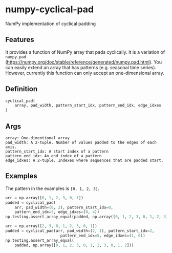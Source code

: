 # numpy-cyclical-pad
NumPy implementation of cyclical padding

## Features

It provides a function of NumPy array that pads cyclically.
It is a variation of `numpy.pad` (https://numpy.org/doc/stable/reference/generated/numpy.pad.html). You can easily extend an array that has patterns (e.g. seasonal time series). However, currently this function can only accept an one-dimensional array.

## Definition
```python
cyclical_pad(
    array, pad_width, pattern_start_idx, pattern_end_idx, edge_idxes
)
```

## Args
    array: One-dimentional array
    pad_width: A 2-tuple. Number of values padded to the edges of each axis.
    pattern_start_idx: A start index of a pattern
    pattern_end_idx: An end index of a pattern
    edge_idxes: A 2-tuple. Indexes where sequences that are padded start.


## Examples

The pattern in the examples is `[0, 1, 2, 3]`.

```python
arr = np.array([0, 1, 2, 3, 0, 1])
padded = cyclical_pad(
    arr, pad_width=(0, 2), pattern_start_idx=0,
    pattern_end_idx=3, edge_idxes=(0, 4))
np.testing.assert_array_equal(padded, np.array([0, 1, 2, 3, 0, 1, 2, 3]))
```

```python
arr = np.array([2, 3, 0, 1, 2, 3, 0, 1])
padded = cyclical_pad(arr, pad_width=(2, 1), pattern_start_idx=2,
                        pattern_end_idx=5, edge_idxes=(1, 6))
np.testing.assert_array_equal(
    padded, np.array([0, 1, 2, 3, 0, 1, 2, 3, 0, 1, 2]))

```
